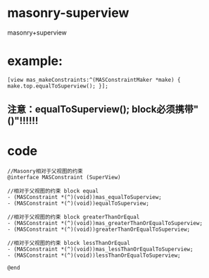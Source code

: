 # masonry-superview
masonry+superview


# example:
`
  [view mas_makeConstraints:^(MASConstraintMaker *make) {
         make.top.equalToSuperview();
   }];
`

## 注意：equalToSuperview(); block必须携带"()"!!!!!!



# code

```
//Masonry相对于父视图的约束
@interface MASConstraint (SuperView)

//相对于父视图的约束 block equal
- (MASConstraint *(^)(void))mas_equalToSuperview;
- (MASConstraint *(^)(void))equalToSuperview;

//相对于父视图的约束 block greaterThanOrEqual
- (MASConstraint *(^)(void))mas_greaterThanOrEqualToSuperview;
- (MASConstraint *(^)(void))greaterThanOrEqualToSuperview;

//相对于父视图的约束 block lessThanOrEqual
- (MASConstraint *(^)(void))mas_lessThanOrEqualToSuperview;
- (MASConstraint *(^)(void))lessThanOrEqualToSuperview;

@end
```

